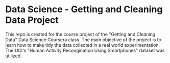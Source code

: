 # Data Science - Getting and Cleaning Data Project
This repo is created for the course project of the "Getting and Cleaning Data" Data Science Coursera class. 
The main objective of the project is to learn how to make tidy the data collected in a real world experimentation.  The UCI's "Human Activity Recongination Using Smartphones" dataset was utilized.
